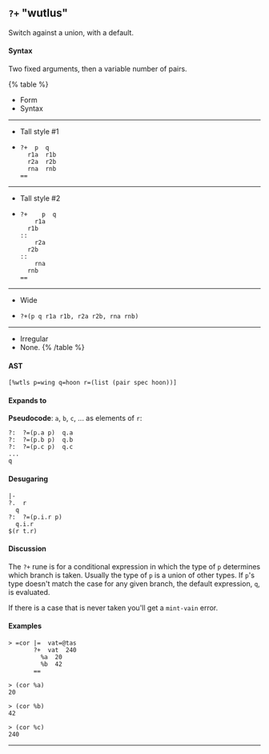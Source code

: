 ## `?+` "wutlus"

Switch against a union, with a default.

#### Syntax

Two fixed arguments, then a variable number of pairs.

{% table %}

- Form
- Syntax

---

- Tall style #1
- ```hoon
  ?+  p  q
    r1a  r1b
    r2a  r2b
    rna  rnb
  ==
  ```

---

- Tall style #2
- ```hoon
  ?+    p  q
      r1a
    r1b
  ::
      r2a
    r2b
  ::
      rna
    rnb
  ==
  ```

---

- Wide
- ```hoon
  ?+(p q r1a r1b, r2a r2b, rna rnb)
  ```

---

- Irregular
- None.
{% /table %}

#### AST

```hoon
[%wtls p=wing q=hoon r=(list (pair spec hoon))]
```

#### Expands to

**Pseudocode**: `a`, `b`, `c`, ... as elements of `r`:

```hoon
?:  ?=(p.a p)  q.a
?:  ?=(p.b p)  q.b
?:  ?=(p.c p)  q.c
...
q
```

#### Desugaring

```hoon
|-
?.  r
  q
?:  ?=(p.i.r p)
  q.i.r
$(r t.r)
```

#### Discussion

The `?+` rune is for a conditional expression in which the type of `p`
determines which branch is taken. Usually the type of `p` is a union of other
types. If `p`'s type doesn't match the case for any given branch, the default
expression, `q`, is evaluated.

If there is a case that is never taken you'll get a `mint-vain` error.

#### Examples

```
> =cor |=  vat=@tas
       ?+  vat  240
         %a  20
         %b  42
       ==

> (cor %a)
20

> (cor %b)
42

> (cor %c)
240
```

---

